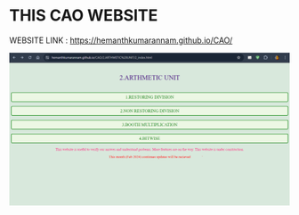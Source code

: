 # THIS CAO WEBSITE


WEBSITE LINK : https://hemanthkumarannam.github.io/CAO/


<img src="assert/image.png" alt="alternate_text">
